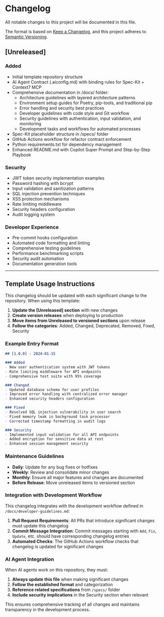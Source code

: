 # Changelog

All notable changes to this project will be documented in this file.

The format is based on [Keep a Changelog](https://keepachangelog.com/en/1.0.0/),
and this project adheres to [Semantic Versioning](https://semver.org/spec/v2.0.0.html).

## [Unreleased]

### Added
- Initial template repository structure
- AI Agent Contract (.aiconfig.md) with binding rules for Spec-Kit + Context7 MCP
- Comprehensive documentation in /docs/ folder:
  - Architecture guidelines with layered architecture patterns
  - Environment setup guides for Poetry, pip-tools, and traditional pip
  - Error handling and security best practices
  - Developer guidelines with code style and Git workflow
  - Security guidelines with authentication, input validation, and monitoring
  - Development tasks and workflows for automated processes
- Spec-Kit placeholder structure in /specs/ folder
- GitHub Actions workflow for refactor contract enforcement
- Python requirements.txt for dependency management
- Enhanced README.md with Copilot Super Prompt and Step-by-Step Playbook

### Security
- JWT token security implementation examples
- Password hashing with bcrypt
- Input validation and sanitization patterns
- SQL injection prevention techniques
- XSS protection mechanisms
- Rate limiting middleware
- Security headers configuration
- Audit logging system

### Developer Experience
- Pre-commit hooks configuration
- Automated code formatting and linting
- Comprehensive testing guidelines
- Performance benchmarking scripts
- Security audit automation
- Documentation generation tools

---

## Template Usage Instructions

This changelog should be updated with each significant change to the repository. When using this template:

1. **Update the [Unreleased] section** with new changes
2. **Create version releases** when deploying to production
3. **Move items from Unreleased to versioned sections** upon release
4. **Follow the categories**: Added, Changed, Deprecated, Removed, Fixed, Security

### Example Entry Format

```markdown
## [1.0.0] - 2024-01-15

### Added
- New user authentication system with JWT tokens
- Rate limiting middleware for API endpoints
- Comprehensive test suite with 95% coverage

### Changed
- Updated database schema for user profiles
- Improved error handling with centralized error manager
- Enhanced security headers configuration

### Fixed
- Resolved SQL injection vulnerability in user search
- Fixed memory leak in background task processor
- Corrected timestamp formatting in audit logs

### Security
- Implemented input validation for all API endpoints
- Added encryption for sensitive data at rest
- Enhanced session management security
```

### Maintenance Guidelines

- **Daily**: Update for any bug fixes or hotfixes
- **Weekly**: Review and consolidate minor changes
- **Monthly**: Ensure all major features and changes are documented
- **Before Release**: Move unreleased items to versioned section

### Integration with Development Workflow

This changelog integrates with the development workflow defined in `/docs/developer-guidelines.md`:

1. **Pull Request Requirements**: All PRs that introduce significant changes must update this changelog
2. **Commit Message Integration**: Commit messages starting with `Add`, `Fix`, `Update`, etc. should have corresponding changelog entries
3. **Automated Checks**: The GitHub Actions workflow checks that changelog is updated for significant changes

### AI Agent Integration

When AI agents work on this repository, they must:

1. **Always update this file** when making significant changes
2. **Follow the established format** and categorization
3. **Reference related specifications** from `/specs/` folder
4. **Include security implications** in the Security section when relevant

This ensures comprehensive tracking of all changes and maintains transparency in the development process.